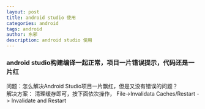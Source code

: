 ```yaml
---
layout: post
title: android studio 使用 
categories: android
tags: android
author: 东邪
description: android studio 使用
---
```


### android studio构建编译一起正常，项目一片错误提示，代码还是一片红

问题：怎么解决Android Studio项目一片飘红，但是又没有错误的问题？  
解决方案：
清理缓存即可，按下面依次操作，
File->Invalidata Caches/Restart -> Invalidate and Restart

